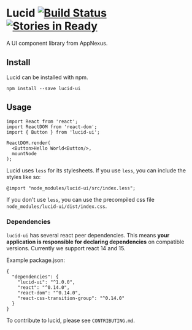 # Lucid [![Build Status](https://travis-ci.org/appnexus/lucid.svg?branch=master)](https://travis-ci.org/appnexus/lucid) [![Stories in Ready](https://badge.waffle.io/appnexus/lucid.png?label=ready&title=Ready)](https://waffle.io/appnexus/lucid)

A UI component library from AppNexus.

## Install

Lucid can be installed with npm.

    npm install --save lucid-ui

## Usage

    import React from 'react';
    import ReactDOM from 'react-dom';
    import { Button } from 'lucid-ui';

    ReactDOM.render(
      <Button>Hello World<Button/>,
      mountNode
    );

Lucid uses `less` for its stylesheets. If you use `less`, you can include the
styles like so:

    @import "node_modules/lucid-ui/src/index.less";

If you don't use `less`, you can use the precompiled css file
`node_modules/lucid-ui/dist/index.css`.

### Dependencies

`lucid-ui` has several react peer dependencies. This means **your application
is responsible for declaring dependencies** on compatible versions. Currently
we support react 14 and 15.

Example package.json:

    {
      "dependencies": {
        "lucid-ui": "^1.0.0",
        "react": "^0.14.0",
        "react-dom": "^0.14.0",
        "react-css-transition-group": "^0.14.0"
      }
    }

To contribute to lucid, please see `CONTRIBUTING.md`.
